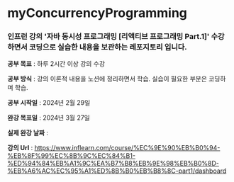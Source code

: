 # myConcurrencyProgramming

### 인프런 강의 '자바 동시성 프로그래밍 [리액티브 프로그래밍 Part.1]' 수강하면서 코딩으로 실습한 내용을 보관하는 레포지토리 입니다.

<b>공부 목표</b> : 하루 2시간 이상 강의 수강

<b>공부 방식</b> : 강의 이론적 내용을 노션에 정리하면서 학습. 실습이 필요한 부분은 코딩하며 학습.

<b>공부 시작일</b> : 2024년 2월 29일

<b>완강 목표일</b> : 2024년 3월 27일 

<b>실제 완강 날짜</b> : 

<b>강의 Url</b> : https://www.inflearn.com/course/%EC%9E%90%EB%B0%94-%EB%8F%99%EC%8B%9C%EC%84%B1-%ED%94%84%EB%A1%9C%EA%B7%B8%EB%9E%98%EB%B0%8D-%EB%A6%AC%EC%95%A1%ED%8B%B0%EB%B8%8C-part1/dashboard
